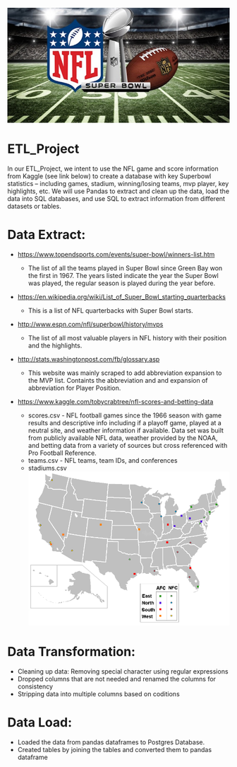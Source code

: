 ![Super Bowl](super_bowl_3.png)

# ETL_Project

In our ETL_Project, we intent to use the NFL game and score information from Kaggle (see link below) to create a database with key Superbowl statistics – including games, stadium, winning/losing teams, mvp player, key highlights, etc.  We will use Pandas to extract and clean up the data, load the data into SQL databases, and use SQL to extract information from different datasets or tables.  

# Data Extract:
- https://www.topendsports.com/events/super-bowl/winners-list.htm
  - The list of all the teams played in Super Bowl since Green Bay won the first in 1967. The years listed indicate the year the Super Bowl was played, the regular season is 
    played during the year before.
  
- https://en.wikipedia.org/wiki/List_of_Super_Bowl_starting_quarterbacks
  - This is a list of NFL quarterbacks with Super Bowl starts.
  
- http://www.espn.com/nfl/superbowl/history/mvps
  - The list of all most valuable players in NFL history with their position and the highlights.
  
- http://stats.washingtonpost.com/fb/glossary.asp
  - This website was mainly scraped to add abbreviation expansion to the MVP list. Containts the abbreviation and and expansion of abbreviation for Player Position. 
  
- https://www.kaggle.com/tobycrabtree/nfl-scores-and-betting-data
  - scores.csv - NFL football games since the 1966 season with game results and descriptive info including if a playoff game, played at a neutral site, and weather information 
    if available. Data set was built from publicly available NFL data, weather provided by the NOAA, and betting data from a variety of sources but cross referenced with Pro 
    Football Reference.
  - teams.csv - NFL teams, team IDs, and conferences
  - stadiums.csv
  ![NFL_Stadiums](NFL_teams_locations.png)
  
# Data Transformation:
- Cleaning up data: Removing special character using regular expressions 
- Dropped columns that are not needed and renamed the columns for consistency
- Stripping data into multiple columns based on coditions
# Data Load:
- Loaded the data from pandas dataframes to Postgres Database.
- Created tables by joining the tables and converted them to pandas dataframe
